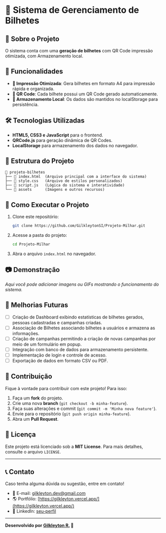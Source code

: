 # 📌 Sistema de Gerenciamento de Bilhetes

## 📖 Sobre o Projeto
O sistema conta com uma **geração de bilhetes** com QR Code impressão otimizada, com Armazenamento local.

## 🚀 Funcionalidades
- **📄 Impressão Otimizada**: Gera bilhetes em formato A4 para impressão rápida e organizada.
- **📡 QR Code**: Cada bilhete possui um QR Code gerado automaticamente.
- **📂 Armazenamento Local**: Os dados são mantidos no localStorage para persistência.

## 🛠️ Tecnologias Utilizadas
- **HTML5, CSS3 e JavaScript** para o frontend.
- **QRCode.js** para geração dinâmica de QR Codes.
- **LocalStorage** para armazenamento dos dados no navegador.

## 🎨 Estrutura do Projeto
```
📂 projeto-bilhetes
├── 📄 index.html  (Arquivo principal com a interface do sistema)
├── 📄 style.css   (Arquivo de estilos personalizados)
├── 📄 script.js   (Lógica do sistema e interatividade)
└── 📂 assets      (Imagens e outros recursos)
```

## 🏁 Como Executar o Projeto
1. Clone este repositório:
   ```bash
   git clone https://github.com/GilkleytonSI/Projeto-Milhar.git
   ```
2. Acesse a pasta do projeto:
   ```bash
   cd Projeto-Milhar
   ```
3. Abra o arquivo `index.html` no navegador.

## 📷 Demonstração
_Aqui você pode adicionar imagens ou GIFs mostrando o funcionamento do sistema._

## 🔧 Melhorias Futuras
- [ ] Criação de Dashboard exibindo estatísticas de bilhetes gerados, pessoas cadastradas e campanhas criadas.
- [ ] Associação de Bilhetes associando bilhetes a usuários e armazena as informações.
- [ ] Criação de campanhas permitindo a criação de novas campanhas por meio de um formulário em popup.
- [ ] Integração com banco de dados para armazenamento persistente.
- [ ] Implementação de login e controle de acesso.
- [ ] Exportação de dados em formato CSV ou PDF.

## 🤝 Contribuição
Fique à vontade para contribuir com este projeto! Para isso:
1. Faça um **fork** do projeto.
2. Crie uma nova **branch** (`git checkout -b minha-feature`).
3. Faça suas alterações e commit (`git commit -m 'Minha nova feature'`).
4. Envie para o repositório (`git push origin minha-feature`).
5. Abra um **Pull Request**.

## 📝 Licença
Este projeto está licenciado sob a **MIT License**. Para mais detalhes, consulte o arquivo `LICENSE`.

---
## 📞 Contato
Caso tenha alguma dúvida ou sugestão, entre em contato!
- 📧 E-mail: [gilkleyton.dev@gmail.com](mailto:gilkleyton.dev@gmail.com)
- 🌎 Portfólio: [https://gilkleyton.vercel.app/](https://gilkleyton.vercel.app/)
- 🔗 LinkedIn: [seu-perfil](https://www.linkedin.com/in/gilkleyton-rodrigues/)

---
**Desenvolvido por [Gilkleyton R.](https://gilkleyton.vercel.app/) 🚀**

